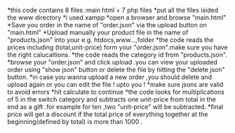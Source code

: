 *this code contains 8 files :main html + 7 php files 
*put all the files isided the www directory 
*i used xampp
*open a browser and browse "main.html" 
*Save you order in the name of "order.json" via the upload button on "main.html" 
*Upload manually your product file in the name of "products.json" into your e.g. htdocs,www...,folder 
*the code reads the prices including (total,unit-price) form your "order.json".make sure you have the right calucaltions. 
*the code reads the category id from "products.json". 
*browse your "order.json" and click upload .you can view your uploaded order using "show json" button or delete the file by hitting the "delete json" button. 
*in case you wanna upload a new order ,you should delete and upload again or you can edit the file ! upto you ! 
*make sure jsons are valid to avoid errors 
*hit calculate to continue 
*the code looks for multiplications of 5 in the switch category and subtracts one unit-price from total in the end as a gift .for example for ten ,two "unit-price" will be subtracted. 
*final price will get a discount if the total price of everything together at the beginning(defined by total) is more than 1000 . 
